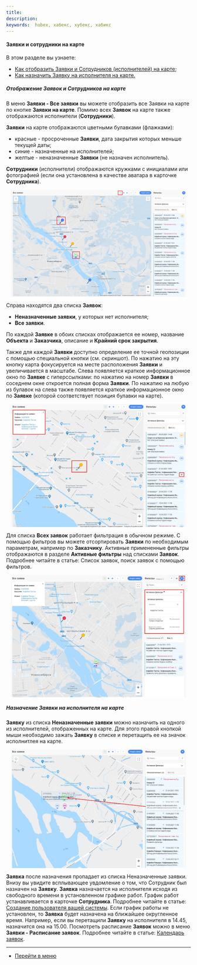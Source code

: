 ```yaml
---
title:
description:
keywords:  hubex, хабекс, хубекс, хабикс
---
```


#### Заявки и сотрудники на карте
В этом разделе вы узнаете:
<html>
<meta charset="utf-8">

<ul>
    <li><a href="#ticketsonmap">Как отобразить Заявки и Сотрудников (исполнителей) на карте;</a></li>
    <li><a href="#engineersonmap">Как назначить Заявку на исполнителя на карте.</a></li>

</ul>
</html>

<body>
<h5 id="ticketsonmap">Отображение Заявок и Сотрудников на карте</h5>
<p>В меню <strong>Заявки - Все заявки</strong> вы можете отобразить все Заявки на карте по кнопке <strong>Заявки на карте</strong>. Помимо всех <strong>Заявок</strong> на
    карте также отображаются исполнители (<strong>Сотрудники</strong>).</p>

<p><strong>Заявки</strong> на карте отображаются цветными булавками (флажками):</p>
<ul>
    <li>красные - просроченные <strong>Заявки</strong>, дата закрытия которых меньше текущей даты;</li>
    <li>синие - назначенные на исполнителей;</li>
    <li>желтые - неназначенные <strong>Заявки</strong> (не назначен исполнитель).</li>
</ul>
<p><strong>Сотрудники</strong> (исполнители) отображаются кружками с инициалами или фотографией (если она установлена в качестве аватара
    в карточке <strong>Сотрудника</strong>).</p>
  <div>
        <img style="margin: 0 auto; display: block; max-width: 95%;"
             src="/attachments/images/FAQ/USER/TicketsOnMap/TicketsOnMap.jpg"/>
    </div>



<p>Справа находятся два списка <strong>Заявок</strong>: </p>
<ul>
    <li><strong>Неназначенные заявки</strong>, у которых нет исполнителя;</li>
    <li><strong>Все заявки</strong>.</li>
</ul>
<p>По каждой <strong>Заявке</strong> в обоих списках отображается ее номер, название <strong>Объекта</strong> и <strong>Заказчика</strong>, описание и <strong>Крайний срок закрытия</strong>.</p>
<p>Также для каждой <strong>Заявки</strong> доступно определение ее точной геопозиции с помощью специальной кнопки (см. скриншот). По нажатию на эту кнопку карта
    фокусируется на месте расположения <strong>Заявки</strong> и увеличивается в масштабе. Слева появляется краткое информационное окно по <strong>Заявке</strong> с гиперссылками: по нажатию на номер <strong>Заявки</strong> в соседнем окне откроется полная форма <strong>Заявки</strong>. По нажатию на любую из булавок на слева также появляется краткое информационное окно по <strong>Заявке</strong> (которой соответствует позиция булавки
    на карте).
 </p>
  <div>
        <img style="margin: 0 auto; display: block; max-width: 95%;"
             src="/attachments/images/FAQ/USER/TicketsOnMap/TicketsOnMap2.jpg"/>
    </div>

   <p>Для списка <strong>Всех заявок</strong> работает фильтрация в обычном режиме. С помощью фильтров вы можете отсортировать <strong>Заявки</strong> по необходимым параметрам, например по <strong>Заказчику</strong>. Активные примененные фильтры отображаются в разделе <strong>Активные фильтры</strong> над списками <strong>Заявок</strong>. Подробнее читайте в статье: <a htrf="https://wiki.hubex.ru/docs/FAQ/RU/user/Filters.html">Список заявок, поиск заявок с помощью фильтров</a>. </p>
     <div>
        <img style="margin: 0 auto; display: block; max-width: 95%;"
             src="/attachments/images/FAQ/USER/TicketsOnMap/TicketsOnMap4.jpg"/>
    </div>

<h5 id="engineersonmap">Назначение Заявки на исполнителя на карте</h5>
<p><strong>Заявку</strong> из списка <strong>Неназначенные заявки</strong> можно назначить на одного из исполнителей, отображенных на карте. Для этого
    правой кнопкой мыши необходимо зажать <strong>Заявку</strong> в списке и перетащить ее на значок исполнитлея на карте.</p>
 <div>
        <img style="margin: 0 auto; display: block; max-width: 95%;"
             src="/attachments/images/FAQ/USER/TicketsOnMap/TicketsOnMap3.jpg"/>
    </div>
<p><strong>Заявка</strong> после назначения пропадает из списка </strong>Неназначенные заявки</strong>. Внизу вы увидите всплывающее увдомление о том, что
    Сотрудник был назначен на <strong>Заявку</strong>. <strong>Заявка</strong> назначается на исполнителя исходя из свободного времени в установленном
    графике работ. График работ устанавливается в карточке <strong>Сотрудника</strong>. Подробнее читайте в статье: <a
            href="https://wiki.hubex.ru/docs/FAQ/RU/user/CreatingUser.html">Создание пользователя
        вашей системы</a>. Если график работы не установлен, то <strong>Заявка</strong> будет назначена на ближайшее округленное время.
    Например, если вы перетащили <strong>Заявку</strong> на исполнителя в 14.45, назначится она на 15.00. Посмотреть расписание <strong>Заявок</strong>
    можно в меню <strong>Заявки - Расписание заявок</strong>. Подробнее читайте в статье: <a
            href="https://wiki.hubex.ru/docs/FAQ/RU/user/Calendar.html">Календарь заявок</a>.</p>
</body>


___
- [Перейти в меню](http://wiki.hubex.ru)
